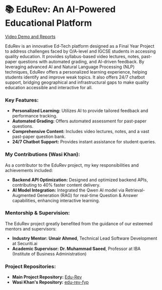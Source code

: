 # 📚 EduRev: An AI-Powered Educational Platform

[Video Demo and Reports](https://drive.google.com/drive/folders/1M-CHQxZaZVF6WU_q2H01Df41qvAAvOqo?usp=sharing)

EduRev is an innovative Ed-Tech platform designed as a Final Year Project to address challenges faced by O/A-level and IGCSE students in accessing quality education. It provides syllabus-based video lectures, notes, past-paper questions with automated grading, and AI-driven feedback. By leveraging advanced AI and Natural Language Processing (NLP) techniques, EduRev offers a personalized learning experience, helping students identify and improve weak topics. It also offers 24/7 chatbot support, bridging geographical and infrastructural gaps to make quality education accessible and interactive for all.

### Key Features:

* **Personalized Learning:** Utilizes AI to provide tailored feedback and performance tracking.
* **Automated Grading:** Offers automated assessment for past-paper questions.
* **Comprehensive Content:** Includes video lectures, notes, and a vast past-paper question bank.
* **24/7 Chatbot Support:** Provides instant assistance for student queries.

### My Contributions (Wasi Khan):

As a contributor to the EduRev project, my key responsibilities and achievements included:

* **Backend API Optimization:** Designed and optimized backend APIs, contributing to 40% faster content delivery.
* **AI Model Integration:** Integrated the Qwen AI model via Retrieval-Augmented Generation (RAG) for real-time Question & Answer capabilities, enhancing interactive learning.

### Mentorship & Supervision:

The EduRev project greatly benefited from the guidance of our esteemed mentors and supervisors:

* **Industry Mentor:** **Umair Ahmed**, Technical Lead Software Development at Securiti.ai
* **Academic Supervisor:** **Dr. Muhammad Saeed**, Professor at IBA (Institute of Business Administration)

### Project Repositories:

* **Main Project Repository:** [Edu-Rev](https://github.com/Ibad00/Edu-Rev)
* **Wasi Khan's Repository:** [edu-rev-fyp](https://github.com/WasiKhann/edu-rev-fyp.git)
